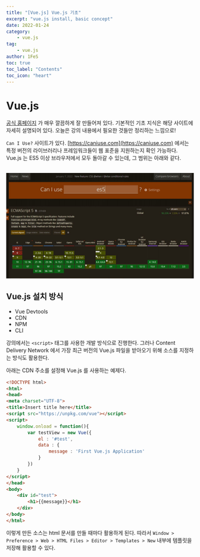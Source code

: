 ```yaml
---
title: "[Vue.js] Vue.js 기초"
excerpt: "vue.js install, basic concept"
date: 2022-01-24
category:
    - vue.js
tag:
    - vue.js
author: 1FeS
toc: true
toc_label: "Contents"
toc_icon: "heart"
---
```


# Vue.js

[공식 홈페이지](https://kr.vuejs.org/) 가 매우 깔끔하게 잘 만들어져 있다. 기본적인 기초 지식은 해당 사이트에 자세히 설명되어 있다. 오늘은 강의 내용에서 필요한 것들만 정리하는 느낌으로!

`Can I Use?` 사이트가 있다. [https://caniuse.com](https://caniuse.com) 에서는 특정 버전의 라이브러리나 프레임워크들이 웹 표준을 지원하는지 확인 가능하다. Vue.js 는 ES5 이상 브라우저에서 모두 돌아갈 수 있는데, 그 범위는 아래와 같다.

<br/>
<img src="/_img/2022-01-23/es5.jpg" style="margin: auto auto;">
<br/>

## Vue.js 설치 방식

- Vue Devtools
- CDN
- NPM
- CLI

강의에서는 `<script>` 태그를 사용한 개발 방식으로 진행한다. 그러나 Content Delivery Network 에서 가장 최근 버전의 Vue.js 파일을 받아오기 위해 소스를 지정하는 방식도 활용한다.

아래는 CDN 주소를 설정해 Vue.js 를 사용하는 예제다.

```html
<!DOCTYPE html>
<html>
<head>
<meta charset="UTF-8">
<title>Insert title here</title>
<script src="https://unpkg.com/vue"></script>
<script>
	window.onload = function(){
		var testView = new Vue({
			el : '#test',
			data : {
				message : 'First Vue.js Application'
			}
		})
	}
</script>
</head>
<body>
	<div id="test">
		<h1>{{message}}</h1>
	</div>
</body>
</html>
```

이렇게 만든 소스는 html 문서를 만들 때마다 활용하게 된다. 따라서 `Window > Preference > Web > HTML Files > Editor > Templates > New` 내부에 템플릿을 저장해 활용할 수 있다.
